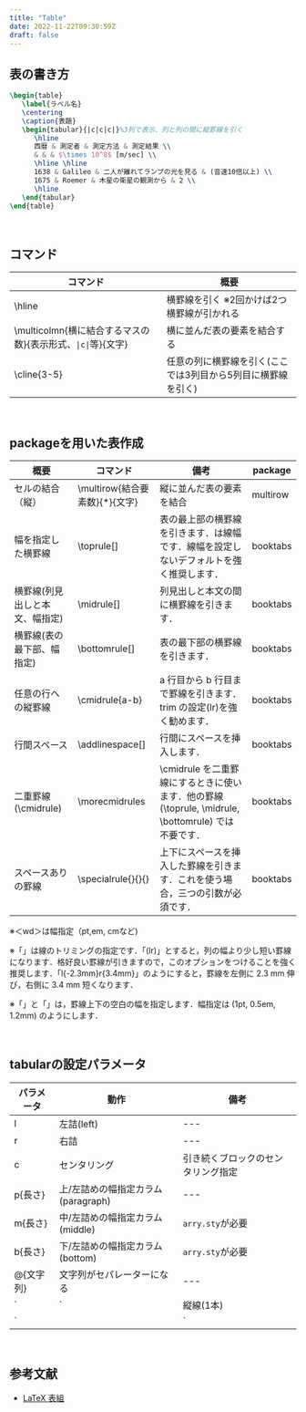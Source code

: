 ```yaml
---
title: "Table"
date: 2022-11-22T09:30:59Z
draft: false
---
```



## 表の書き方

```latex
\begin{table}
   \label{ラベル名}
   \centering
   \caption{表題}
   \begin{tabular}{|c|c|c|}%3列で表示、列と列の間に縦罫線を引く
      \hline
      西暦 & 測定者 & 測定方法 & 測定結果 \\
      & & & $\times 10^8$ [m/sec] \\
      \hline \hline
      1638 & Galileo & 二人が離れてランプの光を見る & (音速10倍以上) \\
      1675 & Roemer & 木星の衛星の観測から & 2 \\
      \hline
   \end{tabular}
\end{table}
```

<br>


## コマンド
|コマンド|概要|
| --- | --- |
|\hline|横罫線を引く ※2回かけば2つ横罫線が引かれる|
|\multicolmn{横に結合するマスの数}{表示形式、``\|c\|``等}{文字}|横に並んだ表の要素を結合する|
|\cline{3-5}|任意の列に横罫線を引く(ここでは3列目から5列目に横罫線を引く)|

<br>

## packageを用いた表作成
|概要|コマンド|備考|package|
| --- | --- | --- | --- |
|セルの結合（縦）|\multirow{結合要素数}{*}{文字}|縦に並んだ表の要素を結合|multirow|
|幅を指定した横罫線|\toprule[<wd>]|表の最上部の横罫線を引きます．<wd>は線幅です．線幅を設定しないデフォルトを強く推奨します．|booktabs|
|横罫線(列見出しと本文、幅指定)|\midrule[<wd>]	|列見出しと本文の間に横罫線を引きます．|booktabs|
|横罫線(表の最下部、幅指定)|\bottomrule[<wd>]|表の最下部の横罫線を引きます．|booktabs|
|任意の行への縦罫線|\cmidrule[<wd>](<trim>){a-b}|a 行目から b 行目まで罫線を引きます．trim の設定(lr)を強く勧めます．|booktabs|
|行間スペース|\addlinespace[<wd>]|行間にスペースを挿入します．|booktabs|
|二重罫線(\cmidrule)|\morecmidrules	|\cmidrule を二重罫線にするときに使います．他の罫線 (\toprule, \midrule, \bottomrule) では不要です．|booktabs|
|スペースありの罫線|\specialrule{<wd>}{<abovespace>}{<belowspace>}|上下にスペースを挿入した罫線を引きます．これを使う場合，三つの引数が必須です．|booktabs|

※＜wd＞は幅指定（pt,em, cmなど)

※「<trim>」は線のトリミングの指定です．「(lr)」とすると，列の幅より少し短い罫線になります．格好良い罫線が引きますので，このオプションをつけることを強く推奨します．「l{-2.3mm}r{3.4mm}」のようにすると，罫線を左側に 2.3 mm 伸び，右側に 3.4 mm 短くなります．

※「<abovespace>」と「<belowspace>」は，罫線上下の空白の幅を指定します．幅指定は (1pt, 0.5em, 1.2mm) のようにします．

<br>



## tabularの設定パラメータ
|パラメータ|動作|備考|
| --- | --- | --- |
|l|左詰(left)| --- |
|r|右詰| --- |
|c|センタリング|引き続くブロックのセンタリング指定|
|p{長さ}|上/左詰めの幅指定カラム(paragraph)| --- |
|m{長さ}|中/左詰めの幅指定カラム(middle)|`arry.sty`が必要|
|b{長さ}|下/左詰めの幅指定カラム(bottom)|`arry.sty`が必要|
|@{文字列}|文字列がセパレーターになる| --- |
|`|`|縦線(1本)| --- |
|`||`|縦線(2本)|3本以上も可能|

<br>

## 参考文献
- [LaTeX 表組](http://www.yamamo10.jp/yamamoto/comp/latex/make_doc/table/table.php)